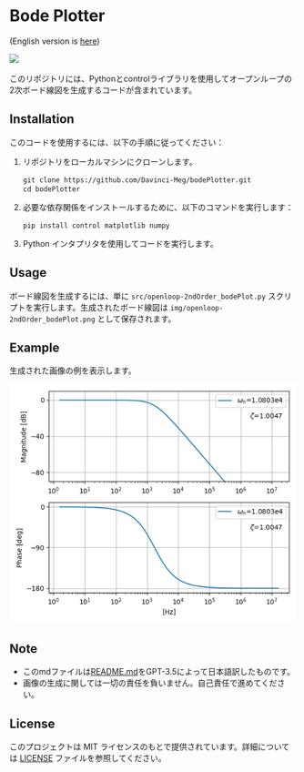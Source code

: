 # Bode Plotter
(English version is [here](README.md))

<img src="https://camo.qiitausercontent.com/eb8e0216005c7badaaa4bf7eb2be4d177990d747/68747470733a2f2f696d672e736869656c64732e696f2f62616467652f2d507974686f6e2d4632433633432e7376673f6c6f676f3d707974686f6e267374796c653d666f722d7468652d6261646765">

このリポジトリには、Pythonとcontrolライブラリを使用してオープンループの2次ボード線図を生成するコードが含まれています。

## Installation

このコードを使用するには、以下の手順に従ってください：

1. リポジトリをローカルマシンにクローンします。
   ```
   git clone https://github.com/Davinci-Meg/bodePlotter.git
   cd bodePlotter
   ```
3. 必要な依存関係をインストールするために、以下のコマンドを実行します：
    ```
    pip install control matplotlib numpy
    ```
4. Python インタプリタを使用してコードを実行します。

## Usage

ボード線図を生成するには、単に `src/openloop-2ndOrder_bodePlot.py` スクリプトを実行します。生成されたボード線図は `img/openloop-2ndOrder_bodePlot.png` として保存されます。

## Example

生成された画像の例を表示します。

![OpenGlass](img/Open-loop-bodePlot-example.png)

## Note

- このmdファイルは[README.md](README.md)をGPT-3.5によって日本語訳したものです。
- 画像の生成に関しては一切の責任を負いません。自己責任で進めてください。

## License

このプロジェクトは MIT ライセンスのもとで提供されています。詳細については [LICENSE](LICENSE) ファイルを参照してください。

